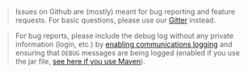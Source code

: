 > Issues on Github are (mostly) meant for bug reporting and feature requests. For basic questions, please use our [Gitter](https://gitter.im/TheHolyWaffle/TeamSpeak-3-Java-API) instead.

> For bug reports, please include the debug log without any private information (login, etc.) by [enabling communications logging](./README.md#ts3config-settings) and ensuring that ``DEBUG`` messages are being logged (enabled if you use the jar file, [see here if you use Maven](./README.md#download)).